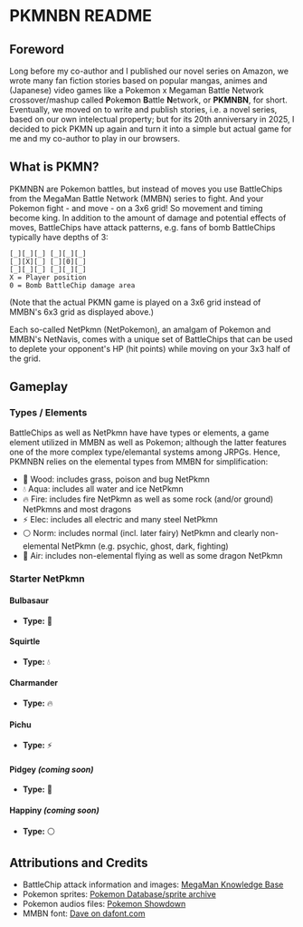 # PKMNBN README

## Foreword
Long before my co-author and I published our novel series on Amazon, we wrote many fan fiction stories based on popular mangas, animes and (Japanese) video games like a Pokemon x Megaman Battle Network crossover/mashup called **P**oke**m**on **B**attle **N**etwork, or **PKMNBN**, for short. Eventually, we moved on to write and publish stories, i.e. a novel series, based on our own intelectual property; but for its 20th anniversary in 2025, I decided to pick PKMN up again and turn it into a simple but actual game for me and my co-author to play in our browsers.

## What is PKMN?
PKMNBN are Pokemon battles, but instead of moves you use BattleChips from the MegaMan Battle Network (MMBN) series to fight. And your Pokemon fight - and move - on a 3x6 grid! So movement and timing become king.
In addition to the amount of damage and potential effects of moves, BattleChips have attack patterns, e.g. fans of bomb BattleChips typically have depths of 3:
```
[_][_][_] [_][_][_]
[_][X][_] [_][0][_]
[_][_][_] [_][_][_]
X = Player position
0 = Bomb BattleChip damage area
```
(Note that the actual PKMN game is played on a 3x6 grid instead of MMBN's 6x3 grid as displayed above.)

Each so-called NetPkmn (NetPokemon), an amalgam of Pokemon and MMBN's NetNavis, comes with a unique set of BattleChips that can be used to deplete your opponent's HP (hit points) while moving on your 3x3 half of the grid.

## Gameplay
### Types / Elements
BattleChips as well as NetPkmn have have types or elements, a game element utilized in MMBN as well as Pokemon; although the latter features one of the more complex type/elemantal systems among JRPGs. Hence, PKMNBN relies on the elemental types from MMBN for simplification:
- 🌱 Wood: includes grass, poison and bug NetPkmn
- 💧 Aqua: includes all water and ice NetPkmn
- 🔥 Fire: includes fire NetPkmn as well as some rock (and/or ground) NetPkmns and most dragons
- ⚡ Elec: includes all electric and many steel NetPkmn
- ⚪ Norm: includes normal (incl. later fairy) NetPkmn and clearly non-elemental NetPkmn (e.g. psychic, ghost, dark, fighting)
- 💨 Air: includes non-elemental flying as well as some dragon NetPkmn

### Starter NetPkmn
#### Bulbasaur
- **Type:** 🌱
#### Squirtle
- **Type:** 💧
#### Charmander
- **Type:** 🔥
#### Pichu
- **Type:** ⚡
#### Pidgey *(coming soon)*
- **Type:** 💨
#### Happiny *(coming soon)*
- **Type:** ⚪

## Attributions and Credits
- BattleChip attack information and images: [MegaMan Knowledge Base](https://megaman.fandom.com/wiki/Lists_of_Battle_Chips)
- Pokemon sprites: [Pokemon Database/sprite archive](https://pokemondb.net/sprites)
- Pokemon audios files:  [Pokemon Showdown](https://play.pokemonshowdown.com/audio/cries/)
- MMBN font: [Dave on dafont.com](https://www.dafont.com/mega-man-battle-network.font)
